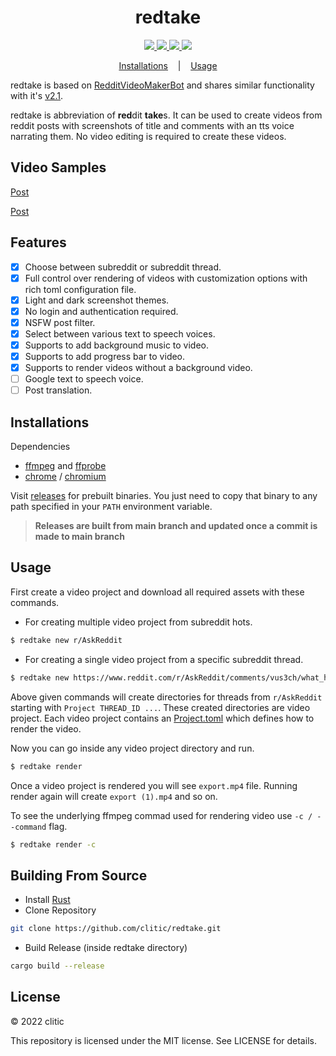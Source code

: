 <h1 align="center">redtake</h1>

<p align="center">
  <a href="https://github.com/clitic/redtake">
    <img src="https://img.shields.io/github/downloads/clitic/redtake/total?logo=github&style=flat-square">
  </a>
  <!-- <a href="https://crates.io/crates/redtake">
    <img src="https://img.shields.io/crates/d/redtake?logo=rust&style=flat-square">
  </a>
  <a href="https://crates.io/crates/redtake">
    <img src="https://img.shields.io/crates/v/redtake?style=flat-square">
  </a>
  <a href="https://docs.rs/vsd/latest/redtake">
    <img src="https://img.shields.io/docsrs/redtake?logo=docsdotrs&style=flat-square">
  </a> -->
  <a href="https://github.com/clitic/redtake">
    <img src="https://img.shields.io/github/license/clitic/redtake?style=flat-square">
  </a>
  <a href="https://github.com/clitic/redtake">
    <img src="https://img.shields.io/github/repo-size/clitic/redtake?logo=github&style=flat-square">
  </a>
  <a href="https://github.com/clitic/redtake">
    <img src="https://img.shields.io/tokei/lines/github/clitic/redtake?style=flat-square">
  </a>
</p>

<p align="center">
  <a href="#Installations">Installations</a>
  &nbsp;&nbsp;&nbsp;|&nbsp;&nbsp;&nbsp;
  <a href="#Usage">Usage</a>
</p>

redtake is based on [RedditVideoMakerBot](https://github.com/elebumm/RedditVideoMakerBot) and shares similar functionality with it's [v2.1](https://github.com/elebumm/RedditVideoMakerBot/releases/tag/2.1).

redtake is abbreviation of **red**dit **take**s. It can be used to create videos from reddit posts with screenshots of title and comments with an tts voice narrating them. No video editing is required to create these videos.

## Video Samples

[Post](https://www.reddit.com/r/AskReddit/comments/vus3ch/what_hits_different_at_2am)

[Post](https://www.reddit.com/r/AskReddit/comments/vu6btf/you_suddenly_wake_up_a_billionaire_what_do_you_do)

## Features

- [x] Choose between subreddit or subreddit thread.
- [x] Full control over rendering of videos with customization options with rich toml configuration file.
- [x] Light and dark screenshot themes.
- [x] No login and authentication required.
- [x] NSFW post filter.
- [x] Select between various text to speech voices.
- [x] Supports to add background music to video.
- [x] Supports to add progress bar to video.
- [x] Supports to render videos without a background video.
- [ ] Google text to speech voice.
- [ ] Post translation.

## Installations

Dependencies

- [ffmpeg](https://www.ffmpeg.org/download.html) and [ffprobe](https://www.ffmpeg.org/download.html)
- [chrome](https://www.google.com/chrome) / [chromium](https://www.chromium.org/getting-involved/download-chromium) 

Visit [releases](https://github.com/clitic/redtake/releases) for prebuilt binaries. You just need to copy that binary to any path specified in your `PATH` environment variable.

> **Releases are built from main branch and updated once a commit is made to main branch**

<!-- ### Through Cargo

```bash
cargo install redtake
```

### On x86_64 Linux

```bash
$ wget https://github.com/clitic/redtake/releases/download/v0.1.0-main/redtake-v0.1.0-mainx86_64-unknown-linux-musl.tar.gz -O redtake-v0.1.0-main.tar.gz
$ tar -xzf redtake-v0.1.0-main.tar.gz -C /usr/local/bin/
$ chmod +x /usr/local/bin/redtake
$ rm redtake-v0.1.0-main.tar.gz
``` -->

## Usage

First create a video project and download all required assets with these commands.

- For creating multiple video project from subreddit hots.

```bash
$ redtake new r/AskReddit
```

- For creating a single video project from a specific subreddit thread.

```bash
$ redtake new https://www.reddit.com/r/AskReddit/comments/vus3ch/what_hits_different_at_2am
```

Above given commands will create directories for threads from `r/AskReddit` starting with `Project THREAD_ID ...`. These created directories are video project. Each video project contains an [Project.toml](https://github.com/clitic/redtake/blob/main/docs/Project.toml) which defines how to render the video.

Now you can go inside any video project directory and run.

```bash
$ redtake render
```

Once a video project is rendered you will see `export.mp4` file. Running render again will create `export (1).mp4` and so on.

To see the underlying ffmpeg commad used for rendering video use `-c / --command` flag.

```bash
$ redtake render -c
```

## Building From Source

- Install [Rust](https://www.rust-lang.org)
- Clone Repository

```bash
git clone https://github.com/clitic/redtake.git
```

- Build Release (inside redtake directory)

```bash
cargo build --release
```

## License

&copy; 2022 clitic

This repository is licensed under the MIT license. See LICENSE for details.
